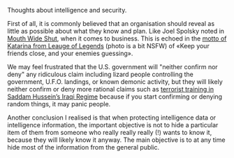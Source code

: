 Thoughts about intelligence and security.

First of all, it is commonly believed that an organisation should reveal as little as possible about what they know and plan. Like Joel Spolsky noted in [Mouth Wide Shut](http://www.joelonsoftware.com/articles/MouthWideShut.html), when it comes to business. This is echoed in the [motto of Katarina from Leauge of Legends](https://imgur.com/gallery/JN2ybKX) (photo is a bit NSFW) of «Keep your friends close, and your enemies guessing».

We may feel frustrated that the U.S. government will "neither confirm nor deny" any ridiculous claim including lizard people controlling the government, U.F.O. landings, or known demonic activity, but they will likely neither confirm or deny more rational claims such as [terrorist training in Saddam Hussein’s Iraqi Regime](http://shlomif.livejournal.com/tag/iraq) because if you start confirming or denying random things, it may panic people.

Another conclusion I realised is that when protecting intelligence data or intelligence information, the important objective is not to hide a particular item of them from someone who really really really (!) wants to know it, because they will likely know it anyway. The main objective is to at any time hide most of the information from the general public. 